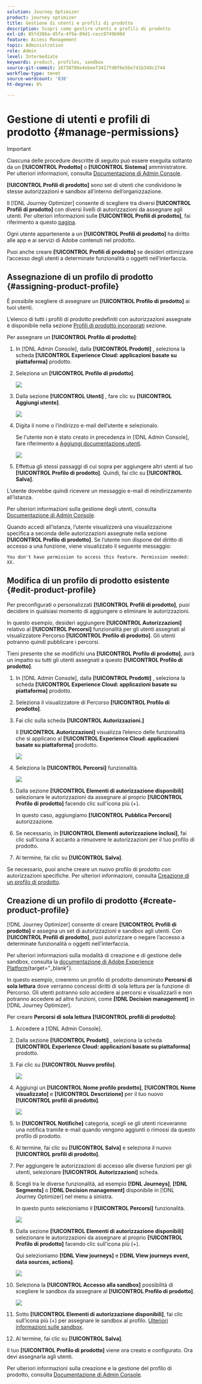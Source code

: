 ```yaml
---
solution: Journey Optimizer
product: journey optimizer
title: Gestione di utenti e profili di prodotto
description: Scopri come gestire utenti e profili di prodotto
exl-id: 85fd386a-45fa-4f9a-89d1-cecc0749b90d
feature: Access Management
topic: Administration
role: Admin
level: Intermediate
keywords: product, profiles, sandbox
source-git-commit: 16738786e4ebeef3417fd0f6e5be741b348c2744
workflow-type: tm+mt
source-wordcount: '838'
ht-degree: 8%

---
```


# Gestione di utenti e profili di prodotto {#manage-permissions}

>[!IMPORTANT]
>
> Ciascuna delle procedure descritte di seguito può essere eseguita soltanto da un **[!UICONTROL Prodotto]** o **[!UICONTROL Sistema]** amministratore. Per ulteriori informazioni, consulta [Documentazione di Admin Console](https://helpx.adobe.com/enterprise/admin-guide.html/enterprise/using/admin-roles.ug.html).

**[!UICONTROL Profili di prodotto]** sono set di utenti che condividono le stesse autorizzazioni e sandbox all’interno dell’organizzazione.

Il [!DNL Journey Optimizer] consente di scegliere tra diversi **[!UICONTROL Profili di prodotto]** con diversi livelli di autorizzazioni da assegnare agli utenti. Per ulteriori informazioni sulle **[!UICONTROL Profili di prodotto]**, fai riferimento a questo [pagina](ootb-product-profiles.md).

Ogni utente appartenente a un **[!UICONTROL Profili di prodotto]** ha diritto alle app e ai servizi di Adobe contenuti nel prodotto.

Puoi anche creare **[!UICONTROL Profili di prodotto]** se desideri ottimizzare l’accesso degli utenti a determinate funzionalità o oggetti nell’interfaccia.

## Assegnazione di un profilo di prodotto {#assigning-product-profile}

È possibile scegliere di assegnare un **[!UICONTROL Profilo di prodotto]** ai tuoi utenti.

L’elenco di tutti i profili di prodotto predefiniti con autorizzazioni assegnate è disponibile nella sezione [Profili di prodotto incorporati](ootb-product-profiles.md) sezione.

Per assegnare un **[!UICONTROL Profilo di prodotto]**:

1. In [!DNL Admin Console], dalla **[!UICONTROL Prodotti]** , seleziona la scheda **[!UICONTROL Experience Cloud: applicazioni basate su piattaforma]** prodotto.

1. Seleziona un **[!UICONTROL Profilo di prodotto]**.

   ![](assets/do-not-localize/access_control_2.png)

1. Dalla sezione **[!UICONTROL Utenti]** , fare clic su **[!UICONTROL Aggiungi utente]**.

   ![](assets/do-not-localize/access_control_3.png)

1. Digita il nome o l’indirizzo e-mail dell’utente e selezionalo.

   Se l&#39;utente non è stato creato in precedenza in [!DNL Admin Console], fare riferimento a [Aggiungi documentazione utenti](https://helpx.adobe.com/enterprise/admin-guide.html/enterprise/using/manage-users-individually.ug.html#add-users).

   ![](assets/do-not-localize/access_control_4.png)

1. Effettua gli stessi passaggi di cui sopra per aggiungere altri utenti al tuo **[!UICONTROL Profilo di prodotto]**. Quindi, fai clic su **[!UICONTROL Salva]**.

L’utente dovrebbe quindi ricevere un messaggio e-mail di reindirizzamento all’istanza.

Per ulteriori informazioni sulla gestione degli utenti, consulta [Documentazione di Admin Console](https://helpx.adobe.com/enterprise/admin-guide.html/enterprise/using/manage-users-individually.ug.html).

Quando accedi all’istanza, l’utente visualizzerà una visualizzazione specifica a seconda delle autorizzazioni assegnate nella sezione **[!UICONTROL Profilo di prodotto]**. Se l’utente non dispone del diritto di accesso a una funzione, viene visualizzato il seguente messaggio:

`You don't have permission to access this feature. Permission needed: XX.`

## Modifica di un profilo di prodotto esistente {#edit-product-profile}

Per preconfigurati o personalizzati **[!UICONTROL Profili di prodotto]**, puoi decidere in qualsiasi momento di aggiungere o eliminare le autorizzazioni.

In questo esempio, desideri aggiungere **[!UICONTROL Autorizzazioni]** relativo al **[!UICONTROL Percorsi]** funzionalità per gli utenti assegnati al visualizzatore Percorso **[!UICONTROL Profilo di prodotto]**. Gli utenti potranno quindi pubblicare i percorsi.

Tieni presente che se modifichi una **[!UICONTROL Profilo di prodotto]**, avrà un impatto su tutti gli utenti assegnati a questo **[!UICONTROL Profilo di prodotto]**.

1. In [!DNL Admin Console], dalla **[!UICONTROL Prodotti]** , seleziona la scheda **[!UICONTROL Experience Cloud: applicazioni basate su piattaforma]** prodotto.

1. Seleziona il visualizzatore di Percorso **[!UICONTROL Profilo di prodotto]**.

1. Fai clic sulla scheda **[!UICONTROL Autorizzazioni.]**

   Il **[!UICONTROL Autorizzazioni]** visualizza l’elenco delle funzionalità che si applicano al **[!UICONTROL Experience Cloud: applicazioni basate su piattaforma]** prodotto.

   ![](assets/do-not-localize/access_control_5.png)

1. Seleziona la **[!UICONTROL Percorsi]** funzionalità.

   ![](assets/do-not-localize/access_control_6.png)

1. Dalla sezione **[!UICONTROL Elementi di autorizzazione disponibili]** selezionare le autorizzazioni da assegnare al proprio **[!UICONTROL Profilo di prodotto]** facendo clic sull&#39;icona più (+).

   In questo caso, aggiungiamo **[!UICONTROL Pubblica Percorsi]** autorizzazione.

1. Se necessario, in **[!UICONTROL Elementi autorizzazione inclusi]**, fai clic sull’icona X accanto a rimuovere le autorizzazioni per il tuo profilo di prodotto.

1. Al termine, fai clic su **[!UICONTROL Salva]**.

Se necessario, puoi anche creare un nuovo profilo di prodotto con autorizzazioni specifiche. Per ulteriori informazioni, consulta [Creazione di un profilo di prodotto](#create-product-profile).

## Creazione di un profilo di prodotto {#create-product-profile}

[!DNL Journey Optimizer] consente di creare **[!UICONTROL Profili di prodotto]** e assegna un set di autorizzazioni e sandbox agli utenti. Con **[!UICONTROL Profili di prodotto]**, puoi autorizzare o negare l’accesso a determinate funzionalità o oggetti nell’interfaccia.

Per ulteriori informazioni sulla modalità di creazione e di gestione delle sandbox, consulta la [documentazione di Adobe Experience Platform](https://experienceleague.adobe.com/docs/experience-platform/sandbox/ui/user-guide.html?lang=it){target="_blank"}.

In questo esempio, creeremo un profilo di prodotto denominato **Percorsi di sola lettura** dove verranno concessi diritti di sola lettura per la funzione di Percorso. Gli utenti potranno solo accedere ai percorsi e visualizzarli e non potranno accedere ad altre funzioni, come **[!DNL  Decision management]** in [!DNL Journey Optimizer].

Per creare **Percorsi di sola lettura** **[!UICONTROL profili di prodotto]**:

1. Accedere a [!DNL Admin Console].

1. Dalla sezione **[!UICONTROL Prodotti]** , seleziona la scheda **[!UICONTROL Experience Cloud: applicazioni basate su piattaforma]** prodotto.

1. Fai clic su **[!UICONTROL Nuovo profilo]**.

   ![](assets/do-not-localize/access_control_9.png)

1. Aggiungi un **[!UICONTROL Nome profilo prodotto]**, **[!UICONTROL Nome visualizzato]** e **[!UICONTROL Descrizione]** per il tuo nuovo **[!UICONTROL profili di prodotto]**.

   ![](assets/do-not-localize/access_control_10.png)

1. In **[!UICONTROL Notifiche]** categoria, scegli se gli utenti riceveranno una notifica tramite e-mail quando vengono aggiunti o rimossi da questo profilo di prodotto.

1. Al termine, fai clic su **[!UICONTROL Salva]** e seleziona il nuovo **[!UICONTROL profili di prodotto]**.

1. Per aggiungere le autorizzazioni di accesso alle diverse funzioni per gli utenti, selezionare **[!UICONTROL Autorizzazioni]** scheda.

1. Scegli tra le diverse funzionalità, ad esempio **[!DNL Journeys]**, **[!DNL Segments]** o **[!DNL Decision management]** disponibile in [!DNL Journey Optimizer] nel menu a sinistra.

   In questo punto selezioniamo il **[!UICONTROL Percorsi]** funzionalità.

   ![](assets/do-not-localize/access_control_11.png)

1. Dalla sezione **[!UICONTROL Elementi di autorizzazione disponibili]** selezionare le autorizzazioni da assegnare al proprio **[!UICONTROL Profilo di prodotto]** facendo clic sull&#39;icona più (+).

   Qui selezioniamo **[!DNL View journeys]** e **[!DNL View journeys event, data sources, actions]**.

   ![](assets/do-not-localize/access_control_12.png)

1. Seleziona la **[!UICONTROL Accesso alla sandbox]** possibilità di scegliere le sandbox da assegnare al **[!UICONTROL Profilo di prodotto]**.

   ![](assets/do-not-localize/access_control_13.png)

1. Sotto **[!UICONTROL Elementi di autorizzazione disponibili]**, fai clic sull’icona più (+) per assegnare le sandbox al profilo. [Ulteriori informazioni sulle sandbox](sandboxes.md).

1. Al termine, fai clic su **[!UICONTROL Salva]**.

Il tuo **[!UICONTROL Profilo di prodotto]** viene ora creato e configurato. Ora devi assegnarla agli utenti.

Per ulteriori informazioni sulla creazione e la gestione del profilo di prodotto, consulta [Documentazione di Admin Console](https://helpx.adobe.com/enterprise/admin-guide.html/enterprise/using/manage-product-profiles.ug.html).
